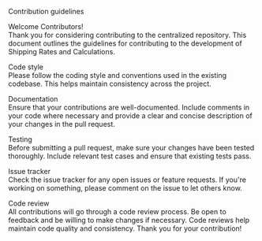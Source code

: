 Contribution guidelines

Welcome Contributors! <br />
Thank you for considering contributing to the centralized repository. This document outlines the guidelines for contributing to the development of Shipping Rates and Calculations.

Code style<br />
Please follow the coding style and conventions used in the existing codebase. This helps maintain consistency across the project.

Documentation<br />
Ensure that your contributions are well-documented. Include comments in your code where necessary and provide a clear and concise description of your changes in the pull request.

Testing<br />
Before submitting a pull request, make sure your changes have been tested thoroughly. Include relevant test cases and ensure that existing tests pass.

Issue tracker<br />
Check the issue tracker for any open issues or feature requests. If you're working on something, please comment on the issue to let others know.

Code review<br />
All contributions will go through a code review process. Be open to feedback and be willing to make changes if necessary. Code reviews help maintain code quality and consistency.
Thank you for your contribution!
